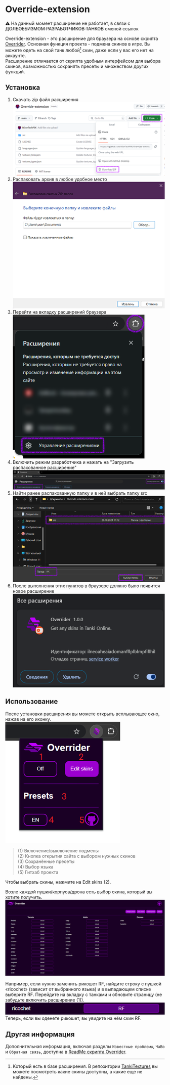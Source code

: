 # Override-extension

⚠️ На данный момент расширение не работает, в связи с ~~ДОЛБОЕБИЗМОМ РАЗРАБОТЧИКОВ ТАНКОВ~~ сменой ссылок  

Override-extension - это расширение для браузера на основе скрипта [Overrider](https://github.com/N3onTechF0X/Overrider).
Основная функция проекта - подмена скинов в игре. Вы можете одеть на свой танк любой[^1] скин, даже если у вас его нет на аккаунте.  
Расширение отличается от скрипта удобным интерфейсом для выбора скинов, возможностью сохранять пресеты и множеством других функций.  
  
[^1]: Который есть в базе расширения. В репозитории [TankiTextures](https://github.com/N3onTechF0X/TankiTextures) вы можете посмотреть какие скины доступны,  а какие еще не найдены.  

## Установка  

1. Скачать zip файл расширения  
![Шаг 1](./images/step1.png)  
2. Распаковать архив в любое удобное место  
![Шаг 2](./images/step2.png)  
3. Перейти на вкладку расширений браузера  
![Шаг 3](./images/step3.png)  
4. Включить режим разработчика и нажать на "Загрузить распакованное расширение"  
![Шаг 4](./images/step4.png)  
5. Найти ранее распакованную папку и в ней выбрать папку src  
![Шаг 5](./images/step5.png)  
6. После выполнения этих пунктов в браузере должно было появится новое расширение  
![Шаг 6](./images/step6.png)  

## Использование  

После установки расширения вы можете открыть всплывающее окно, нажав на его иконку.  
![Всплывающее окно](./images/popup.png)  
> (1) Включение/выключение подмены  
> (2) Кнопка открытия сайта с выбором нужных скинов  
> (3) Сохранённые пресеты  
> (4) Выбор языка  
> (5) Гитхаб проекта  

Чтобы выбрать скины, нажмите на Edit skins (2).  
  
Возле каждой пушки/корпуса/дрона есть выбор скина, который вы хотите получить.  
![Сайт скинов](./images/skins.png)  
  
Например, если нужно заменить рикошет RF, найдите строку с пушкой «ricochet» (зависит от выбранного языка) и в выпадающем списке выберите RF. Перейдите на вкладку с танками и обновите страницу (не забудьте включить расширение (1)).  
![Пример смены скина](./images/example.png)  
Теперь, если вы оденете рикошет, вы увидите на нём скин RF.  

## Другая информация

Дополнительная информация, включая разделы `Известные проблемы`, `ЧаВо` и `Обратная связь`, доступна в [ReadMe скрипта Overrider](https://github.com/N3onTechF0X/Overrider/blob/main/README.md).  
